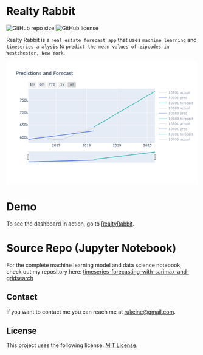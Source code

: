 # Realty Rabbit

![GitHub repo size](https://img.shields.io/github/repo-size/hakkeray/realty-rabbit)
![GitHub license](https://img.shields.io/github/license/hakkeray/realty-rabbit?color=black)

Realty Rabbit is a `real estate forecast app` that uses `machine learning` and `timeseries analysis` to `predict the mean values of zipcodes in Westchester, New York`.

![10604](./images/10604.png)

# Demo

To see the dashboard in action, go to [RealtyRabbit](https://realty-rabbit.herokuapp.com/).

# Source Repo (Jupyter Notebook)

For the complete machine learning model and data science notebook, check out my repository here:
[timeseries-forecasting-with-sarimax-and-gridsearch](https://github.com/hakkeray/timeseries-forecasting-with-sarimax-and-gridsearch)

## Contact

If you want to contact me you can reach me at <rukeine@gmail.com>.

## License

This project uses the following license: [MIT License](./LICENSE.md).
